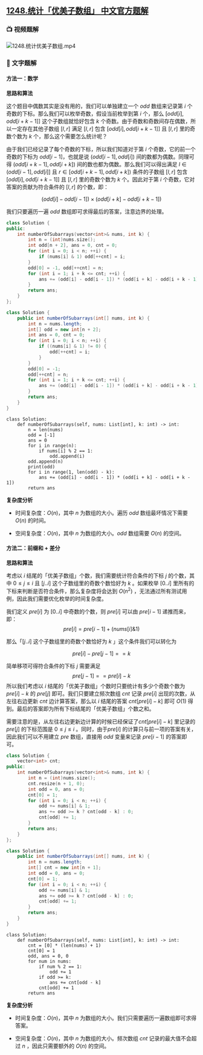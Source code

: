 ## [1248.统计「优美子数组」 中文官方题解](https://leetcode.cn/problems/count-number-of-nice-subarrays/solutions/100000/tong-ji-you-mei-zi-shu-zu-by-leetcode-solution)

### 📺 视频题解  
![1248.统计优美子数组.mp4](5103845f-f35e-445c-bd5a-38e180cc00d4)

### 📖 文字题解
#### 方法一：数学

**思路和算法**

这个题目中偶数其实是没有用的，我们可以单独建立一个 $\textit{odd}$ 数组来记录第 $i$ 个奇数的下标。那么我们可以枚举奇数，假设当前枚举到第 $i$ 个，那么 $[\textit{odd}[i],\textit{odd}[i+k-1]]$ 这个子数组就恰好包含 $k$ 个奇数。由于奇数和奇数间存在偶数，所以一定存在其他子数组 $[l,r]$ 满足 $[l,r]$ 包含 $[\textit{odd}[i],\textit{odd}[i+k-1]]$ 且 $[l,r]$ 里的奇数个数为 $k$ 个，那么这个需要怎么统计呢？

由于我们已经记录了每个奇数的下标，所以我们知道对于第 $i$ 个奇数，它的前一个奇数的下标为 $\textit{odd}[i-1]$，也就是说 $(\textit{odd}[i-1],\textit{odd}[i])$ 间的数都为偶数。同理可得 $(\textit{odd}[i+k-1],\textit{odd}[i+k])$ 间的数也都为偶数。那么我们可以得出满足 $l\in (\textit{odd}[i-1],\textit{odd}[i]]$ 且 $r\in [\textit{odd}[i+k-1],\textit{odd}[i+k])$ 条件的子数组 $[l,r]$ 包含 $[\textit{odd}[i],\textit{odd}[i+k-1]]$ 且 $[l,r]$ 里的奇数个数为 $k$ 个。因此对于第 $i$ 个奇数，它对答案的贡献为符合条件的 $[l,r]$ 的个数，即：

$$
(\textit{odd}[i] - \textit{odd}[i - 1]) \times (\textit{odd}[i + k] - \textit{odd}[i + k - 1])
$$

我们只要遍历一遍 $\textit{odd}$ 数组即可求得最后的答案，注意边界的处理。

```C++ [sol1-C++]
class Solution {
public:
    int numberOfSubarrays(vector<int>& nums, int k) {
        int n = (int)nums.size();
        int odd[n + 2], ans = 0, cnt = 0;
        for (int i = 0; i < n; ++i) {
            if (nums[i] & 1) odd[++cnt] = i;
        }
        odd[0] = -1, odd[++cnt] = n;
        for (int i = 1; i + k <= cnt; ++i) {
            ans += (odd[i] - odd[i - 1]) * (odd[i + k] - odd[i + k - 1]); 
        }
        return ans;
    }
};
```
```Java [sol1-Java]
class Solution {
    public int numberOfSubarrays(int[] nums, int k) {
        int n = nums.length;
        int[] odd = new int[n + 2];
        int ans = 0, cnt = 0;
        for (int i = 0; i < n; ++i) {
            if ((nums[i] & 1) != 0) {
                odd[++cnt] = i;
            }
        }
        odd[0] = -1;
        odd[++cnt] = n;
        for (int i = 1; i + k <= cnt; ++i) {
            ans += (odd[i] - odd[i - 1]) * (odd[i + k] - odd[i + k - 1]); 
        }
        return ans;
    }
}
```
```Python3 [sol1-Python3]
class Solution:
    def numberOfSubarrays(self, nums: List[int], k: int) -> int:
        n = len(nums)
        odd = [-1]
        ans = 0
        for i in range(n):
            if nums[i] % 2 == 1:
                odd.append(i)
        odd.append(n)
        print(odd)
        for i in range(1, len(odd) - k):
            ans += (odd[i] - odd[i - 1]) * (odd[i + k] - odd[i + k - 1])
        return ans
```

**复杂度分析**

- 时间复杂度：$O(n)$，其中 $n$ 为数组的大小。遍历 $\textit{odd}$ 数组最坏情况下需要 $O(n)$ 的时间。

- 空间复杂度：$O(n)$，其中 $n$ 为数组的大小。$\textit{odd}$ 数组需要 $O(n)$ 的空间。


#### 方法二：前缀和 + 差分

**思路和算法**

考虑以 $i$ 结尾的「优美子数组」个数，我们需要统计符合条件的下标 $j$ 的个数，其中 $0\leq j\leq i$ 且 $[j..i]$ 这个子数组里的奇数个数恰好为 $k$ 。如果枚举 $[0..i]$ 里所有的下标来判断是否符合条件，那么复杂度将会达到 $O(n^2)$ ，无法通过所有测试用例，因此我们需要优化枚举的时间复杂度。

我们定义 $\textit{pre}[i]$ 为 $[0..i]$ 中奇数的个数，则 $\textit{pre}[i]$ 可以由 $\textit{pre}[i-1]$ 递推而来，即：
$$
\textit{pre}[i]=\textit{pre}[i-1]+(\textit{nums}[i]\&1)
$$

那么「$[j..i]$ 这个子数组里的奇数个数恰好为 $k$ 」这个条件我们可以转化为

$$
\textit{pre}[i]-\textit{pre}[j-1]==k
$$

简单移项可得符合条件的下标 $j$ 需要满足
$$
\textit{pre}[j-1] == \textit{pre}[i] - k
$$
所以我们考虑以 $i$ 结尾的「优美子数组」个数时只要统计有多少个奇数个数为 $\textit{pre}[i]-k$ 的 $\textit{pre}[j]$ 即可。我们只要建立频次数组 $\textit{cnt}$ 记录 $\textit{pre}[i]$ 出现的次数，从左往右边更新 $\textit{cnt}$ 边计算答案，那么以 $i$ 结尾的答案 $\textit{cnt}[\textit{pre}[i]-k]$ 即可 $O(1)$ 得到。最后的答案即为所有下标结尾的「优美子数组」个数之和。

需要注意的是，从左往右边更新边计算的时候已经保证了$\textit{cnt}[\textit{pre}[i]-k]$ 里记录的 $\textit{pre}[j]$ 的下标范围是 $0\leq j\leq i$ 。同时，由于$\textit{pre}[i]$ 的计算只与前一项的答案有关，因此我们可以不用建立 $\textit{pre}$ 数组，直接用 $\textit{odd}$ 变量来记录 $pre[i-1]$ 的答案即可。

```C++ [sol2-C++]
class Solution {
    vector<int> cnt;
public:
    int numberOfSubarrays(vector<int>& nums, int k) {
        int n = (int)nums.size();
        cnt.resize(n + 1, 0);
        int odd = 0, ans = 0;
        cnt[0] = 1;
        for (int i = 0; i < n; ++i) {
            odd += nums[i] & 1;
            ans += odd >= k ? cnt[odd - k] : 0;
            cnt[odd] += 1;
        }
        return ans;
    }
};
```
```Java [sol2-Java]
class Solution {
    public int numberOfSubarrays(int[] nums, int k) {
        int n = nums.length;
        int[] cnt = new int[n + 1];
        int odd = 0, ans = 0;
        cnt[0] = 1;
        for (int i = 0; i < n; ++i) {
            odd += nums[i] & 1;
            ans += odd >= k ? cnt[odd - k] : 0;
            cnt[odd] += 1;
        }
        return ans;
    }
}
```
```Python3 [sol2-Python3]
class Solution:
    def numberOfSubarrays(self, nums: List[int], k: int) -> int:
        cnt = [0] * (len(nums) + 1)
        cnt[0] = 1
        odd, ans = 0, 0
        for num in nums:
            if num % 2 == 1:
                odd += 1
            if odd >= k:
                ans += cnt[odd - k]
            cnt[odd] += 1
        return ans
```

**复杂度分析**

- 时间复杂度：$O(n)$，其中 $n$ 为数组的大小。我们只需要遍历一遍数组即可求得答案。

- 空间复杂度：$O(n)$，其中 $n$ 为数组的大小。频次数组 $\textit{cnt}$ 记录的最大值不会超过 $n$ ，因此只需要额外的 $O(n)$ 的空间。